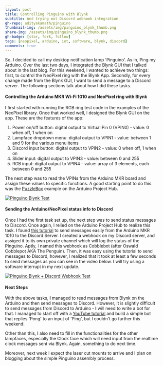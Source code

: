 ```yaml
---
layout: post
title: Controlling Pinguino with Blynk
subtitle: And trying out Discord webhook integration
gh-repo: adityakamath/pinguino
thumbnail-img: /assets/img/pinguino_blynk_thumb.png
share-img: /assets/img/pinguino_blynk_thumb.png
gh-badge: [star, fork, follow]
tags: [neopixel, arduino, iot, software, blynk, discord]
comments: true
---
```


So, I decided to call my desktop notification lamp 'Pinguino'. As in, Ping my Arduino. Over the last two days, I integrated the Blynk GUI that I talked about in the last blog. For this weekend, I wanted to achieve two things: first, to control the NeoPixel ring with the Blynk App. Secondly, for every change made from the Blynk GUI, I want to send a message to a Discord server. The following sections talk about how I did these tasks.

#### Controlling the Arduino MKR Wi-Fi 1010 and NeoPixel ring with Blynk

I first started with running the RGB ring test code in the examples of the NeoPixel library. Once that worked well, I designed the Blynk GUI on the app. These are the features of the app:

1. Power on/off button: digital output to Virtual Pin 0 (VPIN0) - value: 0 when off, 1 when on
2. Lampface dropdown menu: digital output to VPIN1 - value: between 1 and 9 for the various menu items
3. Discord input button: digital output to VPIN2 - value: 0 when off, 1 when on
4. Slider input: digital output to VPIN3 - value: between 0 and 255
5. RGB input: digital output to VPIN4 - value: array of 3 elements, each between 0 and 255

The next step was to read the VPINs from the Arduino MKR board and assign these values to specific functions. A good starting point to do this was the [PuzzleBox](https://create.arduino.cc/projecthub/Arduino_Genuino/puzzlebox-with-mkr-wifi-1010-7a39c4) example on the Arduino Project Hub. 

[![Pinguino Blynk Test](https://adityakamath.github.com/assets/img/pinguino_blynk_ss.png)](https://www.youtube.com/watch?v=Qy86EHXYYbk "Pinguino Blynk Test - Click to Watch!")

#### Sending the Arduino/NeoPixel status info to Discord

Once I had the first task set up, the next step was to send status messages to Discord. Once again, I relied on the Arduino Project Hub to realize this task. I found [this tutorial](https://create.arduino.cc/projecthub/labsud/send-a-message-on-discord-f216e0?ref=search&ref_id=discord&offset=0) to send messages easily from the Arduino MKR 1010 to the Discord Server. I created a webhook on my Discord server, and assiged it to its own private channel which will log the status of the Pinguino. Aptly, I named this webhook as Cobblebot (after Oswald Cobblepot AKA The Penguin). Then, it was easy using the tutorial to send messages to Discord, however, I realized that it took at least a few seconds to send messages as you can see in the video below. I will try using a software interrupt in my next update. 

[![Pinguino Blynk + Discord Webhook Test](https://adityakamath.github.com/assets/img/pinguino_discord_webhook_ss.png)](https://www.youtube.com/watch?v=cjWjZEVDjls "Pinguino Blynk + Discord Webhook Test - Click to Watch!")

#### Next Steps

With the above tasks, I managed to read messages from Blynk on the Arduino and then send messages to Discord. However, it is slightly difficult to send messages from Discord to Arduino - I will need to write a bot for that. I managed to start off with a [YouTube tutorial](https://www.youtube.com/watch?v=9CDPw1lCkJ8) and build a simple bot that replies 'Pong' to an input of 'Ping', but I couldn't go further this weekend. 

Other than this, I also need to fill in the functionalities for the other lampfaces, especially the Clock face which will need input from the realtime clock messages sent via Blynk. Again, something to do next time. 

Moreover, next week I expect the laser cut mounts to arrive and I plan on blogging about the simple Pinguino assembly process. 
